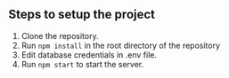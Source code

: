 ## Steps to setup the project

1. Clone the repository.
2. Run `npm install` in the root directory of the repository
3. Edit database credentials in .env file.
4. Run `npm start` to start the server.

